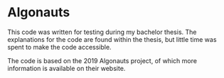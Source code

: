 # Algonauts

This code was written for testing during my bachelor thesis.
The explanations for the code are found within the thesis, but little time was spent to make the code accessible.

The code is based on the 2019 Algonauts project, of which more information is available on their website.
